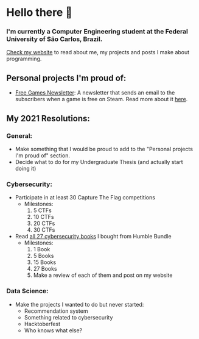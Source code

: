 # Hello there 👋

### I'm currently a Computer Engineering student at the Federal University of São Carlos, Brazil.

[Check my website](https://vccolombo.github.io) to read about me, my projects and posts I make about programming.

## Personal projects I'm proud of:

- [Free Games Newsletter](https://www.freegamesnewsletter.tech/): A newsletter that sends an email to the subscribers when a game is free on Steam. Read more about it [here](https://vccolombo.github.io/projects/freegamesnewsletter/).

## My 2021 Resolutions:

### General:

- Make something that I would be proud to add to the "Personal projects I'm proud of" section.
- Decide what to do for my Undergraduate Thesis (and actually start doing it)

### Cybersecurity:
- Participate in at least 30 Capture The Flag competitions
    - Milestones:
        1. 5 CTFs
        2. 10 CTFs
        3. 20 CTFs
        4. 30 CTFs
- Read [all 27 cybersecurity books](2021/books.md) I bought from Humble Bundle
    - Milestones:
        1. 1 Book
        2. 5 Books
        3. 15 Books
        4. 27 Books
        5. Make a review of each of them and post on my website

### Data Science:

- Make the projects I wanted to do but never started:
    - Recommendation system
    - Something related to cybersecurity
    - Hacktoberfest
    - Who knows what else?
